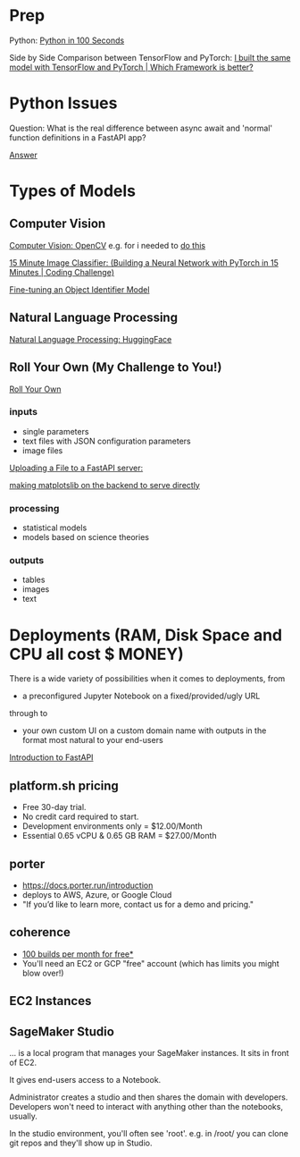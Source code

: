 # Prep

Python: [Python in 100 Seconds](https://www.youtube.com/watch?v=x7X9w_GIm1s)

Side by Side Comparison between TensorFlow and PyTorch:
[I built the same model with TensorFlow and PyTorch | Which Framework is better?](https://www.youtube.com/watch?v=ay1E1f8VqP8)

# Python Issues

Question: What is the real difference between async await and 'normal' function definitions in a FastAPI app?

[Answer](https://stackoverflow.com/questions/71516140/fastapi-runs-api-calls-in-serial-instead-of-parallel-fashion/71517830#71517830)

# Types of Models

## Computer Vision

[Computer Vision: OpenCV](https://opencv.org/about/)
e.g. for 
i needed to [do this](https://stackoverflow.com/questions/67921192/5bad-argument-in-function-rectangle-cant-parse-pt1-sequence-item-wit)

[15 Minute Image Classifier: (Building a Neural Network with PyTorch in 15 Minutes | Coding Challenge)](https://www.youtube.com/watch?v=mozBidd58VQ)

[Fine-tuning an Object Identifier Model](https://pytorch.org/tutorials/intermediate/torchvision_tutorial.html)

## Natural Language Processing

[Natural Language Processing: HuggingFace](https://huggingface.co/learn/nlp-course/chapter1/1)

## Roll Your Own (My Challenge to You!)

[Roll Your Own](http://example.com)

### inputs
- single parameters
- text files with JSON configuration parameters
- image files

[Uploading a File to a FastAPI server:](https://stackoverflow.com/questions/70796124/fastapi-how-to-upload-file-via-html-form/70797993#70797993)

[making matplotslib on the backend to serve directly](https://stackoverflow.com/questions/73754664/how-to-display-a-matplotlib-chart-with-fastapi-nextjs-without-saving-the-chart)

### processing
- statistical models
- models based on science theories

### outputs
- tables
- images
- text

# Deployments (RAM, Disk Space and CPU all cost $ MONEY)

There is a wide variety of possibilities when it comes to deployments, from
- a preconfigured Jupyter Notebook on a fixed/provided/ugly URL

through to 

- your own custom UI on a custom domain name with outputs in the format most natural to your end-users

[Introduction to FastAPI](https://www.youtube.com/watch?v=SORiTsvnU28)

## platform.sh pricing
- Free 30-day trial.
- No credit card required to start.
- Development environments only = $12.00/Month
- Essential 0.65 vCPU & 0.65 GB RAM = $27.00/Month

## porter
- https://docs.porter.run/introduction
- deploys to AWS, Azure, or Google Cloud
- "If you’d like to learn more, contact us for a demo and pricing."

## coherence
- [100 builds per month for free*](https://docs.withcoherence.com/docs/overview/pricing#platform-fee)
- You'll need an EC2 or GCP "free" account (which has limits you might blow over!)

## EC2 Instances

## SageMaker Studio

... is a local program that manages your SageMaker instances. It sits in front of EC2.

It gives end-users access to a Notebook.

Administrator creates a studio and then shares the domain with developers. Developers won't need to interact with anything other than the notebooks, usually.

In the studio environment, you'll often see 'root'. e.g. in /root/ you can clone git repos and they'll show up in Studio.

